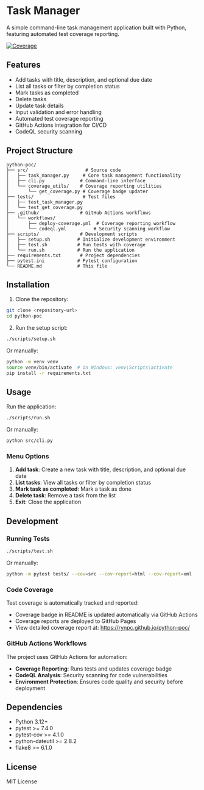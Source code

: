 # Task Manager

A simple command-line task management application built with Python, featuring automated test coverage reporting.

[![Coverage](https://img.shields.io/badge/coverage-41%25-brightgreen.svg)](https://rynpc.github.io/python-poc/)

## Features

- Add tasks with title, description, and optional due date
- List all tasks or filter by completion status
- Mark tasks as completed
- Delete tasks
- Update task details
- Input validation and error handling
- Automated test coverage reporting
- GitHub Actions integration for CI/CD
- CodeQL security scanning

## Project Structure

```
python-poc/
├── src/                     # Source code
│   ├── task_manager.py     # Core task management functionality
│   ├── cli.py             # Command-line interface
│   └── coverage_utils/    # Coverage reporting utilities
│       └── get_coverage.py # Coverage badge updater
├── tests/                  # Test files
│   ├── test_task_manager.py
│   └── test_get_coverage.py
├── .github/               # GitHub Actions workflows
│   └── workflows/
│       ├── deploy-coverage.yml  # Coverage reporting workflow
│       └── codeql.yml          # Security scanning workflow
├── scripts/               # Development scripts
│   ├── setup.sh          # Initialize development environment
│   ├── test.sh           # Run tests with coverage
│   └── run.sh            # Run the application
├── requirements.txt       # Project dependencies
├── pytest.ini            # Pytest configuration
└── README.md             # This file
```

## Installation

1. Clone the repository:
```bash
git clone <repository-url>
cd python-poc
```

2. Run the setup script:
```bash
./scripts/setup.sh
```

Or manually:
```bash
python -m venv venv
source venv/bin/activate  # On Windows: venv\Scripts\activate
pip install -r requirements.txt
```

## Usage

Run the application:
```bash
./scripts/run.sh
```

Or manually:
```bash
python src/cli.py
```

### Menu Options

1. **Add task**: Create a new task with title, description, and optional due date
2. **List tasks**: View all tasks or filter by completion status
3. **Mark task as completed**: Mark a task as done
4. **Delete task**: Remove a task from the list
5. **Exit**: Close the application

## Development

### Running Tests

```bash
./scripts/test.sh
```

Or manually:
```bash
python -m pytest tests/ --cov=src --cov-report=html --cov-report=xml
```

### Code Coverage

Test coverage is automatically tracked and reported:
- Coverage badge in README is updated automatically via GitHub Actions
- Coverage reports are deployed to GitHub Pages
- View detailed coverage report at: https://rynpc.github.io/python-poc/

### GitHub Actions Workflows

The project uses GitHub Actions for automation:
- **Coverage Reporting**: Runs tests and updates coverage badge
- **CodeQL Analysis**: Security scanning for code vulnerabilities
- **Environment Protection**: Ensures code quality and security before deployment

## Dependencies

- Python 3.12+
- pytest >= 7.4.0
- pytest-cov >= 4.1.0
- python-dateutil >= 2.8.2
- flake8 >= 6.1.0

## License

MIT License